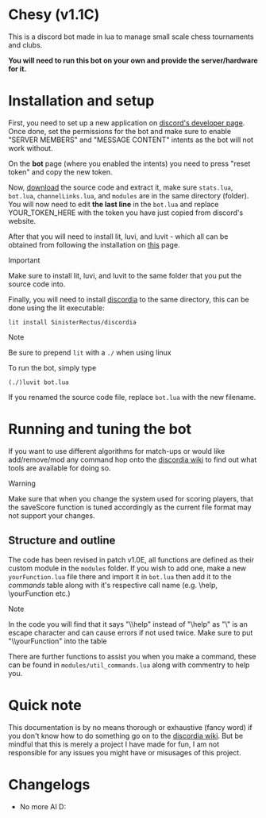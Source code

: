 # Chesy (v1.1C)

This is a discord bot made in lua to manage small scale chess tournaments and clubs. 

**You will need to run this bot on your own and provide the server/hardware for it.**
# Installation and setup
First, you need to set up a new application on [discord's developer page](https://discord.com/developers/).
Once done, set the permissions for the bot and make sure to enable "SERVER MEMBERS" and "MESSAGE CONTENT" intents as the bot will not work without.

On the **bot** page (where you enabled the intents) you need to press "reset token" and copy the new token.

Now, [download](https://github.com/Kniffler/Chesy/releases) the source code and extract it, make sure  ```stats.lua```, ```bot.lua```, ```channelLinks.lua```, and ```modules``` are in the same directory (folder).
You will now need to edit **the last line** in the ```bot.lua``` and replace YOUR_TOKEN_HERE with the token you have just copied from discord's website.

After that you will need to install lit, luvi, and luvit - which all can be obtained from following the installation on [this](https://github.com/luvit/lit) page.
> [!IMPORTANT]
Make sure to install lit, luvi, and luvit to the same folder that you put the source code into.

Finally, you will need to install [discordia](https://github.com/SinisterRectus/Discordia) to the same directory, this can be done using the lit executable:
```
lit install SinisterRectus/discordia
```
> [!NOTE]
Be sure to prepend ```lit``` with a ```./``` when using linux

To run the bot, simply type
```
(./)luvit bot.lua
```
If you renamed the source code file, replace ```bot.lua``` with the new filename.
# Running and tuning the bot
If you want to use different algorithms for match-ups or would like add/remove/mod any command hop onto the [discordia wiki](https://github.com/SinisterRectus/Discordia/wiki) to find out what tools are available for doing so.
> [!WARNING]
Make sure that when you change the system used for scoring players, that the saveScore function is tuned accordingly as the current file format may not support your changes.
## Structure and outline
The code has been revised in patch v1.0E, all functions are defined as their custom module in the ```modules``` folder. If you wish to add one, make a new ```yourFunction.lua``` file there and import it in ```bot.lua``` then add it to the _commands_ table along with it's respective call name (e.g. \help, \yourFunction etc.)
> [!NOTE]
In the code you will find that it says "\\\\help" instead of "\\help" as "\\" is an escape character and can cause errors if not used twice. Make sure to put "\\\\yourFunction" into the table

There are further functions to assist you when you make a command, these can be found in ```modules/util_commands.lua``` along with commentry to help you.
# Quick note
This documentation is by no means thorough or exhaustive (fancy word) if you don't know how to do something go on to the [discordia wiki](https://github.com/SinisterRectus/Discordia/wiki). But be mindful that this is merely a project I have made for fun, I am not responsible for any issues you might have or misusages of this project.

# Changelogs
- No more AI D:
